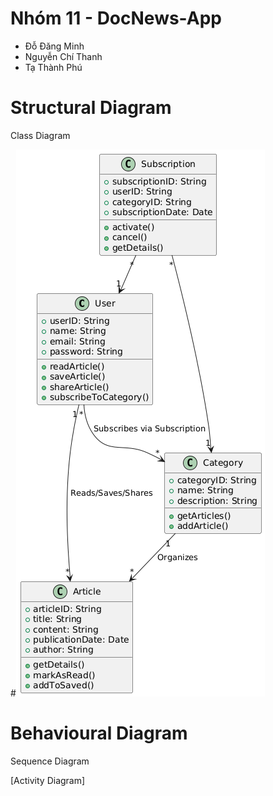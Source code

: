 # Nhóm 11 - DocNews-App
- Đỗ Đăng Minh
- Nguyễn Chí Thanh
- Tạ Thành Phú
# Structural Diagram

Class Diagram

#![Image](<DocNews-App.png>)

# Behavioural Diagram

Sequence Diagram


[Activity Diagram]
